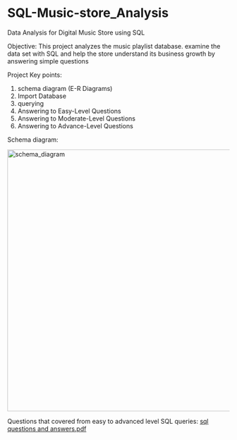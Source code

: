 
# SQL-Music-store_Analysis
Data Analysis for Digital Music Store using SQL

Objective:
This project analyzes the music playlist database. examine the data set with SQL and help the store understand its business growth by answering simple questions

Project Key points:
1. schema diagram (E-R Diagrams)
2. Import Database
3. querying
4. Answering to Easy-Level Questions
5. Answering to Moderate-Level Questions
6. Answering to Advance-Level Questions

  
Schema diagram:

<img width="594" alt="schema_diagram" src="https://github.com/vishnuvardhankunsoth/SQL-Music-store_Analysis/assets/140096940/4d2e89b0-9cff-47c9-99fa-bbd6c2a7c133">


Questions that covered from easy to advanced level SQL queries:
[sql questions and answers.pdf](https://github.com/vishnuvardhankunsoth/SQL-Music-store_Analysis/files/13903167/sql.questions.and.answers.pdf)

